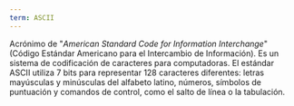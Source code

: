 ```yaml
---
term: ASCII
---
```


Acrónimo de "*American Standard Code for Information Interchange*" (Código Estándar Americano para el Intercambio de Información). Es un sistema de codificación de caracteres para computadoras. El estándar ASCII utiliza 7 bits para representar 128 caracteres diferentes: letras mayúsculas y minúsculas del alfabeto latino, números, símbolos de puntuación y comandos de control, como el salto de línea o la tabulación.